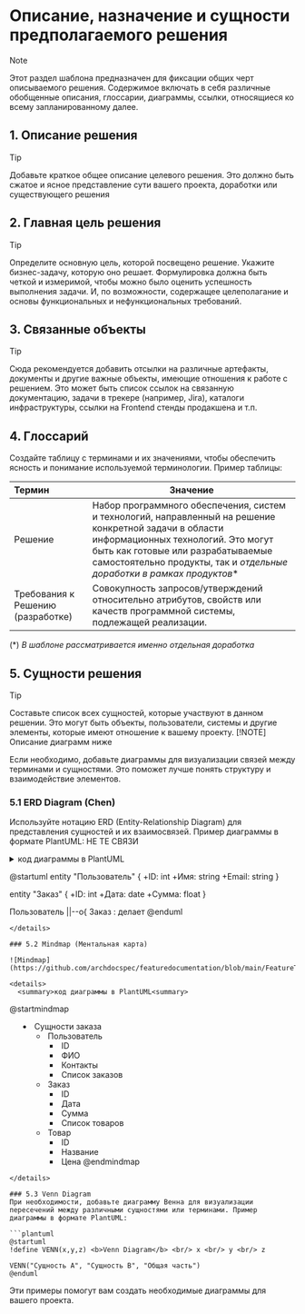# Описание, назначение и сущности предполагаемого решения
> [!NOTE]
> Этот раздел шаблона предназначен для фиксации общих черт описываемого решения.
Содержимое включать в себя различные обобщенные описания, глоссарии, диаграммы, ссылки, относящиеся ко всему запланированному далее.

## 1. Описание решения
> [!TIP]
> Добавьте краткое общее описание целевого решения. Это должно быть сжатое и ясное представление сути вашего проекта, доработки или существующего решения


## 2. Главная цель решения
> [!TIP]
> Определите основную цель, которой посвещено решение. Укажите бизнес-задачу, которую оно решает. Формулировка должна быть четкой и измеримой, чтобы можно было оценить успешность выполнения задачи. И, по возможности, содержащее целеполагание и основы функциональных и нефункциональных требований.

## 3. Связанные объекты
> [!TIP]
> Сюда рекомендуется добавить отсылки на различные артефакты, документы и другие важные объекты, имеющие отношения к работе с решением. Это может быть список ссылок на связанную документацию, задачи в трекере (например, Jira), каталоги инфраструктуры, ссылки на Frontend стенды продакшена и т.п.

## 4. Глоссарий
Создайте таблицу с терминами и их значениями, чтобы обеспечить ясность и понимание используемой терминологии. Пример таблицы:

| Термин                | Значение                                                        |
|:------------| --------------------------------------------------------------------------|
|Решение| Набор программного обеспечения, систем и технологий, направленный на решение конкретной задачи в области информационных технологий. Это могут быть как готовые или разрабатываемые самостоятельно продукты, так и *отдельные доработки в рамках продуктов** |
| Требования к Решению (разработке) | Совокупность запросов/утверждений относительно атрибутов, свойств или качеств программной системы, подлежащей реализации. |

(*) *В шаблоне рассматривается именно отдельная доработка*

## 5. Сущности решения

> [!TIP]
>Составьте список всех сущностей, которые участвуют в данном решении. Это могут быть объекты, пользователи, системы и другие элементы, которые имеют отношение к вашему проекту.
> [!NOTE]
> Описание диаграмм ниже

Если необходимо, добавьте диаграммы для визуализации связей между терминами и сущностями. Это поможет лучше понять структуру и взаимодействие элементов.

### 5.1 ERD Diagram (Chen)
Используйте нотацию ERD (Entity-Relationship Diagram) для представления сущностей и их взаимосвязей. Пример диаграммы в формате PlantUML:
НЕ ТЕ СВЯЗИ

<details>
  <summary>код диаграммы в PlantUML<summary>

@startuml
entity "Пользователь" {
  +ID: int
  +Имя: string
  +Email: string
}

entity "Заказ" {
  +ID: int
  +Дата: date
  +Сумма: float
}

Пользователь ||--o{ Заказ : делает
@enduml
```
</details>

### 5.2 Mindmap (Ментальная карта)

![Mindmap](https://github.com/archdocspec/featuredocumentation/blob/main/FeatureTemplate/Assets/Mindmap.png)

<details>
  <summary>код диаграммы в PlantUML<summary>
```
@startmindmap
* Сущности заказа
	* Пользователь
		* ID
		* ФИО
		* Контакты
		* Список заказов
	* Заказ
		* ID
		* Дата
		* Сумма
		* Список товаров
	* Товар
		* ID
		* Название
		* Цена
@endmindmap
```
</details>

### 5.3 Venn Diagram
При необходимости, добавьте диаграмму Венна для визуализации пересечений между различными сущностями или терминами. Пример диаграммы в формате PlantUML:

```plantuml
@startuml
!define VENN(x,y,z) <b>Venn Diagram</b> <br/> x <br/> y <br/> z

VENN("Сущность A", "Сущность B", "Общая часть")
@enduml
```

Эти примеры помогут вам создать необходимые диаграммы для вашего проекта.
